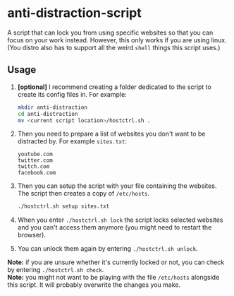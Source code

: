 # anti-distraction-script

A script that can lock you from using specific websites so that you can focus on your work instead. However, this only works if you are using linux. (You distro also has to support all the weird `shell` things this script uses.)

## Usage

1. **\[optional\]** I recommend creating a folder dedicated to the script to create its config files in.
    For example:
    ```bash
    mkdir anti-distraction
    cd anti-distraction
    mv <current script location>/hostctrl.sh .
    ```

1. Then you need to prepare a list of websites you don't want to be distracted by.
    For example `sites.txt`:
    ```
    youtube.com
    twitter.com
    twitch.com
    facebook.com
    ```

1. Then you can setup the script with your file containing the websites.
    The script then creates a copy of `/etc/hosts`.
    ```bash
    ./hostctrl.sh setup sites.txt
    ```

1. When you enter `./hostctrl.sh lock` the script locks selected websites and you can't access them anymore (you might need to restart the browser).

1. You can unlock them again by entering `./hostctrl.sh unlock`.

**Note:** if you are unsure whether it's currently locked or not, you can check by entering `./hostctrl.sh check`.  
**Note:** you might not want to be playing with the file `/etc/hosts` alongside this script. It will probably overwrite the changes you make.
